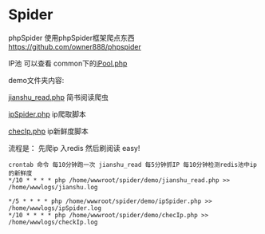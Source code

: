 # Spider
phpSpider
使用phpSpider框架爬点东西
https://github.com/owner888/phpspider

IP池 可以查看 common下的[iPool.php](https://github.com/LinsVert/Spider/blob/master/common/iPool.php)

demo文件夹内容:

[jianshu_read.php](https://github.com/LinsVert/Spider/blob/master/demo/jianshu_read.php)
简书阅读爬虫

[ipSpider.php](https://github.com/LinsVert/Spider/blob/master/demo/ipSpider.php)
ip爬取脚本

[checIp.php](https://github.com/LinsVert/Spider/blob/master/demo/checIp.php)
ip新鲜度脚本

流程是：
先爬ip 入redis 然后刷阅读 easy!


```
crontab 命令 每10分钟跑一次 jianshu_read 每5分钟抓IP 每10分钟检测redis池中ip的新鲜度
*/10 * * * * php /home/wwwroot/spider/demo/jianshu_read.php >> /home/wwwlogs/jianshu.log

*/5 * * * * php /home/wwwroot/spider/demo/ipSpider.php >> /home/wwwlogs/ipSpider.log
*/10 * * * * php /home/wwwroot/spider/demo/checIp.php >> /home/wwwlogs/checkIp.log
```